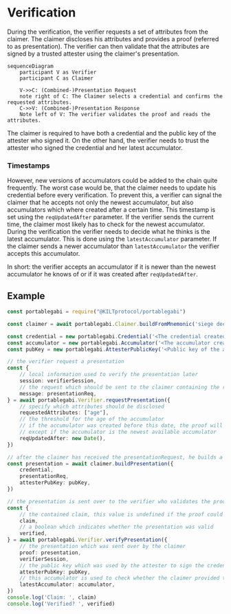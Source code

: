 # Verification

During the verification, the verifier requests a set of attributes from the claimer. 
The claimer discloses his attributes and provides a proof (referred to as presentation).
The verifier can then validate that the attributes are signed by a trusted attester using the claimer's presentation.

```mermaid
sequenceDiagram
    participant V as Verifier
    participant C as Claimer

    V->>C: (Combined-)Presentation Request
    note right of C: The Claimer selects a credential and confirms the requested attributes.
    C->>V: (Combined-)Presentation Response
    Note left of V: The verifier validates the proof and reads the attributes.
```

The claimer is required to have both a credential and the public key of the attester who signed it.
On the other hand, the verifier needs to trust the attester who signed the credential and her latest accumulator. 

### Timestamps

However, new versions of accumulators could be added to the chain quite frequently.
The worst case would be, that the claimer needs to update his credential before every verification.
To prevent this, a verifier can signal the claimer that he accepts not only the newest accumulator, but also accumulators which where created after a certain time. This timestamp is set using the `reqUpdatedAfter` parameter.
If the verifier sends the current time, the claimer most likely has to check for the newest accumulator.
During the verification the verifier needs to decide what he thinks is the latest accumulator.
This is done using the `latestAccumulator` parameter.
If the claimer sends a newer accumulator than `latestAccumulator` the verifier accepts this accumulator.

In short: the verifier accepts an accumulator if it is newer than the newest accumulator he knows of or if it was created after `reqUpdatedAfter`.

## Example

```ts
const portablegabi = require("@KILTprotocol/portablegabi")

const claimer = await portablegabi.Claimer.buildFromMnemonic('siege decrease quantum control snap ride position strategy fire point airport include')

const credential = new portablegabi.Credential('<The credential created during the attestation>')
const accumulator = new portablegabi.Accumulator('<The accumulator created during the attestation>')
const pubKey = new portablegabi.AttesterPublicKey('<Public key of the attester>')

// the verifier request a presentation
const {
    // local information used to verify the presentation later
    session: verifierSession,
    // the request which should be sent to the claimer containing the requested attributes
    message: presentationReq,
} = await portablegabi.Verifier.requestPresentation({
    // specify which attributes should be disclosed
    requestedAttributes: ["age"],
    // the threshold for the age of the accumulator
    // if the accumulator was created before this date, the proof will be rejected
    // except if the accumulator is the newest available accumulator
    reqUpdatedAfter: new Date(),
})

// after the claimer has received the presentationRequest, he builds a presentation:
const presentation = await claimer.buildPresentation({
    credential,
    presentationReq,
    attesterPubKey: pubKey,
})

// the presentation is sent over to the verifier who validates the proof and extracts the claim
const {
    // the contained claim, this value is undefined if the proof could not be validated
    claim,
    // a boolean which indicates whether the presentation was valid
    verified,
} = await portablegabi.Verifier.verifyPresentation({
    // the presentation which was sent over by the claimer
    proof: presentation,
    verifierSession,
    // the public key which was used by the attester to sign the credential
    attesterPubKey: pubKey,
    // this accumulator is used to check whether the claimer provided the newest available accumulator
    latestAccumulator: accumulator,
})
console.log('Claim: ', claim)
console.log('Verified? ', verified)
```

